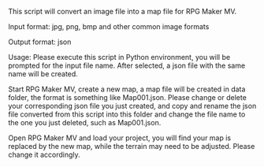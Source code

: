 This script will convert an image file into a map file for RPG Maker MV.

Input format: jpg, png, bmp and other common image formats

Output format: json

Usage: Please execute this script in Python environment, you will be prompted for the input file name. After selected, a json file with the same name will be created.

Start RPG Maker MV, create a new map, a map file will be created in data folder, the format is something like Map001.json. Please change or delete your corresponding json file you just created, and copy and rename the json file converted from this script into this folder and change the file name to the one you just deleted, such as Map001.json.

Open RPG Maker MV and load your project, you will find your map is replaced by the new map, while the terrain may need to be adjusted. Please change it accordingly.
